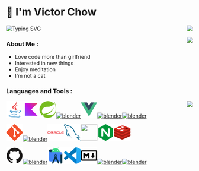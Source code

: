 <!--
**VictorChow/VictorChow** is a ✨ _special_ ✨ repository because its `README.md` (this file) appears on your GitHub profile.

Here are some ideas to get you started:

- 🔭 I’m currently working on ...
- 🌱 I’m currently learning ...
- 👯 I’m looking to collaborate on ...
- 🤔 I’m looking for help with ...
- 💬 Ask me about ...
- 📫 How to reach me: ...
- 😄 Pronouns: ...
- ⚡ Fun fact: ...
-->

# 👋   I'm Victor Chow
<img align="right" src="https://komarev.com/ghpvc/?username=VictorChow&label=PROFILE+VIEWS&color=5594F1&style=for-the-badge"/>

[![Typing SVG](https://readme-typing-svg.demolab.com?font=Fira+Code&pause=1000&color=611D7F&width=435&lines=Help+me!+I'm+trapped+in+the+code!!!+)](https://git.io/typing-svg)

<img align="right" src="https://github-readme-stats.vercel.app/api?username=VictorChow&show_icons=true&icon_color=0366d6&text_color=24292e&bg_color=ffffff&hide_title=false" />

### About Me :

* Love code more than girlfriend
* Interested in new things
* Enjoy meditation
* I'm not a cat


### Languages and Tools :

<img align="right" src="https://github-readme-stats.vercel.app/api/top-langs/?username=VictorChow&layout=compact"/>

<a href="https://www.java.com/" target="_blank" rel="noreferrer"><img src="https://raw.githubusercontent.com/devicons/devicon/master/icons/java/java-original.svg" alt="blender" width="45" height="45"/></a><a href="https://kotlinlang.org/" target="_blank" rel="noreferrer"><img src="https://raw.githubusercontent.com/devicons/devicon/master/icons/kotlin/kotlin-original.svg" alt="blender" width="45" height="45"/></a><a href="https://spring.io/" target="_blank" rel="noreferrer"><img src="https://raw.githubusercontent.com/devicons/devicon/master/icons/spring/spring-original.svg" alt="blender" width="45" height="45"/></a><a href="https://www.android.com/" target="_blank" rel="noreferrer"><img src="https://cdn.jsdelivr.net/gh/devicons/devicon@latest/icons/android/android-plain.svg" alt="blender" width="45" height="45"/></a><a href="https://vuejs.org/" target="_blank" rel="noreferrer"><img src="https://raw.githubusercontent.com/devicons/devicon/master/icons/vuejs/vuejs-original.svg" alt="blender" width="45" height="45"/></a><a href="https://reactnative.dev/" target="_blank" rel="noreferrer"><img src="https://cdn.jsdelivr.net/gh/devicons/devicon@latest/icons/react/react-original.svg" alt="blender" width="45" height="45"/></a><a href="https://frida.re/" target="_blank" rel="noreferrer"><img src="https://avatars.githubusercontent.com/u/4073090" alt="blender" width="45" height="45"/></a>

<a href="https://git-scm.com/" target="_blank" rel="noreferrer"><img src="https://raw.githubusercontent.com/devicons/devicon/master/icons/git/git-original.svg" alt="blender" width="45" height="45"/></a><a href="https://gradle.org/" target="_blank" rel="noreferrer"><img src="https://cdn.jsdelivr.net/gh/devicons/devicon@latest/icons/gradle/gradle-original.svg" alt="blender" width="45" height="45"/></a><a href="https://www.oracle.com/index.html" target="_blank" rel="noreferrer"><img src="https://raw.githubusercontent.com/devicons/devicon/master/icons/oracle/oracle-original.svg" alt="blender" width="45" height="45"/></a><a href="https://www.mysql.com/" target="_blank" rel="noreferrer"><img src="https://raw.githubusercontent.com/devicons/devicon/master/icons/mysql/mysql-original.svg" alt="blender" width="45" height="45"/></a><a href="https://www.docker.com/" target="_blank" rel="noreferrer"><img src="https://cdn.jsdelivr.net/gh/devicons/devicon@latest/icons/docker/docker-original.svg" width="45" height="45"/></a><a href="https://www.nginx.com/" target="_blank" rel="noreferrer"><img src="https://raw.githubusercontent.com/devicons/devicon/master/icons/nginx/nginx-original.svg" width="45" height="45"/></a><a href="https://redis.io/" target="_blank" rel="noreferrer"><img src="https://raw.githubusercontent.com/devicons/devicon/master/icons/redis/redis-original.svg" alt="blender" width="45" height="45"/></a>

<a href="https://github.com/"><img src="https://raw.githubusercontent.com/devicons/devicon/master/icons/github/github-original.svg" alt="blender" width="45" height="45"/></a><a href="https://www.jetbrains.com/" target="_blank" rel="noreferrer"><img src="https://cdn.jsdelivr.net/gh/devicons/devicon@latest/icons/intellij/intellij-original.svg" alt="blender" width="45" height="45"/></a><a href="https://developer.android.com/studio/" target="_blank" rel="noreferrer"><img src="https://raw.githubusercontent.com/devicons/devicon/master/icons/androidstudio/androidstudio-original.svg" alt="blender" width="45" height="45"/></a><a href="https://code.visualstudio.com/" target="_blank" rel="noreferrer"><img src="https://raw.githubusercontent.com/devicons/devicon/1119b9f84c0290e0f0b38982099a2bd027a48bf1/icons/vscode/vscode-original.svg" alt="blender" width="45" height="45"/></a><a href="https://en.wikipedia.org/wiki/Markdown" target="_blank" rel="noreferrer"><img src="https://raw.githubusercontent.com/devicons/devicon/master/icons/markdown/markdown-original.svg" alt="blender" width="45" height="45"/></a><a href="https://jekyllrb.com/" target="_blank" rel="noreferrer"><img src="https://cdn.jsdelivr.net/gh/devicons/devicon@latest/icons/jekyll/jekyll-original.svg" alt="blender" width="45" height="45"/></a><a href="https://lsposed.org/" target="_blank" rel="noreferrer"><img src="https://avatars.githubusercontent.com/u/75879071" alt="blender" width="45" height="45"/></a>

